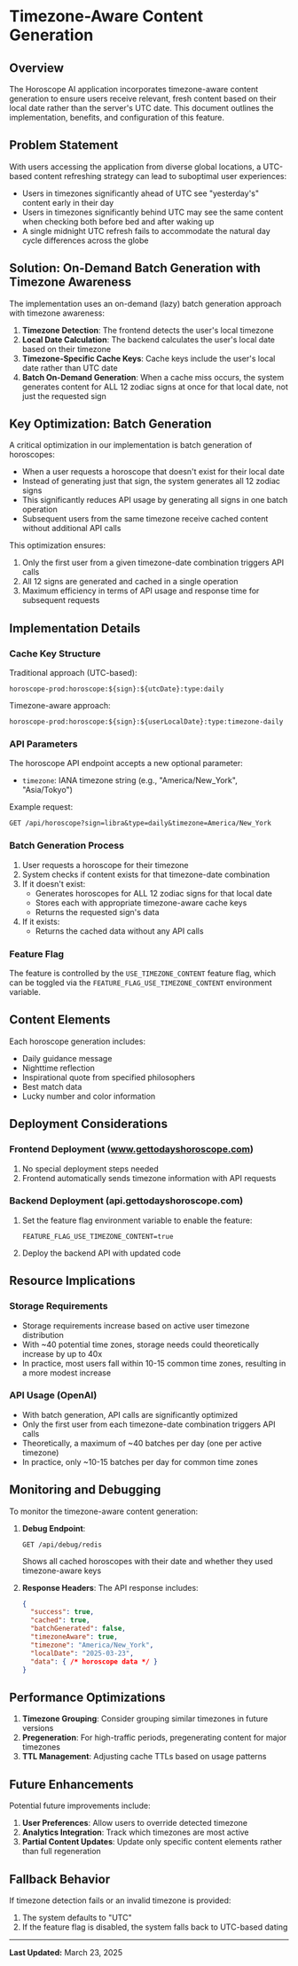 # Timezone-Aware Content Generation

## Overview

The Horoscope AI application incorporates timezone-aware content generation to ensure users receive relevant, fresh content based on their local date rather than the server's UTC date. This document outlines the implementation, benefits, and configuration of this feature.

## Problem Statement

With users accessing the application from diverse global locations, a UTC-based content refreshing strategy can lead to suboptimal user experiences:

- Users in timezones significantly ahead of UTC see "yesterday's" content early in their day
- Users in timezones significantly behind UTC may see the same content when checking both before bed and after waking up
- A single midnight UTC refresh fails to accommodate the natural day cycle differences across the globe

## Solution: On-Demand Batch Generation with Timezone Awareness

The implementation uses an on-demand (lazy) batch generation approach with timezone awareness:

1. **Timezone Detection**: The frontend detects the user's local timezone
2. **Local Date Calculation**: The backend calculates the user's local date based on their timezone
3. **Timezone-Specific Cache Keys**: Cache keys include the user's local date rather than UTC date
4. **Batch On-Demand Generation**: When a cache miss occurs, the system generates content for ALL 12 zodiac signs at once for that local date, not just the requested sign

## Key Optimization: Batch Generation

A critical optimization in our implementation is batch generation of horoscopes:

- When a user requests a horoscope that doesn't exist for their local date
- Instead of generating just that sign, the system generates all 12 zodiac signs
- This significantly reduces API usage by generating all signs in one batch operation
- Subsequent users from the same timezone receive cached content without additional API calls

This optimization ensures:
1. Only the first user from a given timezone-date combination triggers API calls
2. All 12 signs are generated and cached in a single operation
3. Maximum efficiency in terms of API usage and response time for subsequent requests

## Implementation Details

### Cache Key Structure

Traditional approach (UTC-based):
```
horoscope-prod:horoscope:${sign}:${utcDate}:type:daily
```

Timezone-aware approach:
```
horoscope-prod:horoscope:${sign}:${userLocalDate}:type:timezone-daily
```

### API Parameters

The horoscope API endpoint accepts a new optional parameter:
- `timezone`: IANA timezone string (e.g., "America/New_York", "Asia/Tokyo")

Example request:
```
GET /api/horoscope?sign=libra&type=daily&timezone=America/New_York
```

### Batch Generation Process

1. User requests a horoscope for their timezone
2. System checks if content exists for that timezone-date combination
3. If it doesn't exist:
   - Generates horoscopes for ALL 12 zodiac signs for that local date
   - Stores each with appropriate timezone-aware cache keys
   - Returns the requested sign's data
4. If it exists:
   - Returns the cached data without any API calls

### Feature Flag

The feature is controlled by the `USE_TIMEZONE_CONTENT` feature flag, which can be toggled via the `FEATURE_FLAG_USE_TIMEZONE_CONTENT` environment variable.

## Content Elements

Each horoscope generation includes:
- Daily guidance message
- Nighttime reflection
- Inspirational quote from specified philosophers
- Best match data
- Lucky number and color information

## Deployment Considerations

### Frontend Deployment (www.gettodayshoroscope.com)

1. No special deployment steps needed
2. Frontend automatically sends timezone information with API requests

### Backend Deployment (api.gettodayshoroscope.com)

1. Set the feature flag environment variable to enable the feature:
   ```
   FEATURE_FLAG_USE_TIMEZONE_CONTENT=true
   ```

2. Deploy the backend API with updated code

## Resource Implications

### Storage Requirements

- Storage requirements increase based on active user timezone distribution
- With ~40 potential time zones, storage needs could theoretically increase by up to 40x
- In practice, most users fall within 10-15 common time zones, resulting in a more modest increase

### API Usage (OpenAI)

- With batch generation, API calls are significantly optimized
- Only the first user from each timezone-date combination triggers API calls
- Theoretically, a maximum of ~40 batches per day (one per active timezone)
- In practice, only ~10-15 batches per day for common time zones

## Monitoring and Debugging

To monitor the timezone-aware content generation:

1. **Debug Endpoint**: 
   ```
   GET /api/debug/redis
   ```
   Shows all cached horoscopes with their date and whether they used timezone-aware keys

2. **Response Headers**:
   The API response includes:
   ```json
   {
     "success": true,
     "cached": true,
     "batchGenerated": false,
     "timezoneAware": true,
     "timezone": "America/New_York",
     "localDate": "2025-03-23",
     "data": { /* horoscope data */ }
   }
   ```

## Performance Optimizations

1. **Timezone Grouping**: Consider grouping similar timezones in future versions
2. **Pregeneration**: For high-traffic periods, pregenerating content for major timezones
3. **TTL Management**: Adjusting cache TTLs based on usage patterns

## Future Enhancements

Potential future improvements include:

1. **User Preferences**: Allow users to override detected timezone
2. **Analytics Integration**: Track which timezones are most active
3. **Partial Content Updates**: Update only specific content elements rather than full regeneration

## Fallback Behavior

If timezone detection fails or an invalid timezone is provided:
1. The system defaults to "UTC"
2. If the feature flag is disabled, the system falls back to UTC-based dating

---

**Last Updated:** March 23, 2025 